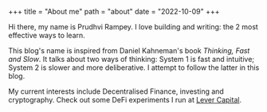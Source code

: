 +++
title = "About me"
path = "about"
date = "2022-10-09"
+++


Hi there, my name is Prudhvi Rampey. 
I love building and writing: the 2 most effective ways to learn. 

This blog's name is inspired from Daniel Kahneman's book *Thinking, Fast and Slow*. It talks about two ways of thinking: System 1 is fast and intuitive; System 2 is slower and more deliberative. I attempt to follow the latter in this blog.

My current interests include Decentralised Finance, investing and cryptography. Check out some DeFi experiments I run at [Lever Capital](https://sigma-ui.on.fleek.co/#/perp-vaults).